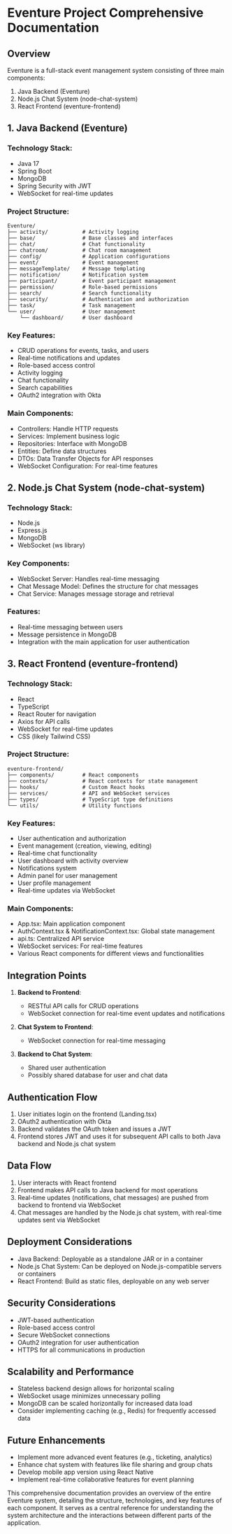 # Eventure Project Comprehensive Documentation

## Overview

Eventure is a full-stack event management system consisting of three main components:
1. Java Backend (Eventure)
2. Node.js Chat System (node-chat-system)
3. React Frontend (eventure-frontend)

## 1. Java Backend (Eventure)

### Technology Stack:
- Java 17
- Spring Boot
- MongoDB
- Spring Security with JWT
- WebSocket for real-time updates

### Project Structure:

```
Eventure/
├── activity/           # Activity logging
├── base/               # Base classes and interfaces
├── chat/               # Chat functionality
├── chatroom/           # Chat room management
├── config/             # Application configurations
├── event/              # Event management
├── messageTemplate/    # Message templating
├── notification/       # Notification system
├── participant/        # Event participant management
├── permission/         # Role-based permissions
├── search/             # Search functionality
├── security/           # Authentication and authorization
├── task/               # Task management
└── user/               # User management
    └── dashboard/      # User dashboard
```

### Key Features:
- CRUD operations for events, tasks, and users
- Real-time notifications and updates
- Role-based access control
- Activity logging
- Chat functionality
- Search capabilities
- OAuth2 integration with Okta

### Main Components:
- Controllers: Handle HTTP requests
- Services: Implement business logic
- Repositories: Interface with MongoDB
- Entities: Define data structures
- DTOs: Data Transfer Objects for API responses
- WebSocket Configuration: For real-time features

## 2. Node.js Chat System (node-chat-system)

### Technology Stack:
- Node.js
- Express.js
- MongoDB
- WebSocket (ws library)

### Key Components:
- WebSocket Server: Handles real-time messaging
- Chat Message Model: Defines the structure for chat messages
- Chat Service: Manages message storage and retrieval

### Features:
- Real-time messaging between users
- Message persistence in MongoDB
- Integration with the main application for user authentication

## 3. React Frontend (eventure-frontend)

### Technology Stack:
- React
- TypeScript
- React Router for navigation
- Axios for API calls
- WebSocket for real-time updates
- CSS (likely Tailwind CSS)

### Project Structure:

```
eventure-frontend/
├── components/         # React components
├── contexts/           # React contexts for state management
├── hooks/              # Custom React hooks
├── services/           # API and WebSocket services
├── types/              # TypeScript type definitions
└── utils/              # Utility functions
```

### Key Features:
- User authentication and authorization
- Event management (creation, viewing, editing)
- Real-time chat functionality
- User dashboard with activity overview
- Notifications system
- Admin panel for user management
- User profile management
- Real-time updates via WebSocket

### Main Components:
- App.tsx: Main application component
- AuthContext.tsx & NotificationContext.tsx: Global state management
- api.ts: Centralized API service
- WebSocket services: For real-time features
- Various React components for different views and functionalities

## Integration Points

1. **Backend to Frontend**: 
   - RESTful API calls for CRUD operations
   - WebSocket connection for real-time event updates and notifications

2. **Chat System to Frontend**:
   - WebSocket connection for real-time messaging

3. **Backend to Chat System**:
   - Shared user authentication
   - Possibly shared database for user and chat data

## Authentication Flow

1. User initiates login on the frontend (Landing.tsx)
2. OAuth2 authentication with Okta
3. Backend validates the OAuth token and issues a JWT
4. Frontend stores JWT and uses it for subsequent API calls to both Java backend and Node.js chat system

## Data Flow

1. User interacts with React frontend
2. Frontend makes API calls to Java backend for most operations
3. Real-time updates (notifications, chat messages) are pushed from backend to frontend via WebSocket
4. Chat messages are handled by the Node.js chat system, with real-time updates sent via WebSocket

## Deployment Considerations

- Java Backend: Deployable as a standalone JAR or in a container
- Node.js Chat System: Can be deployed on Node.js-compatible servers or containers
- React Frontend: Build as static files, deployable on any web server

## Security Considerations

- JWT-based authentication
- Role-based access control
- Secure WebSocket connections
- OAuth2 integration for user authentication
- HTTPS for all communications in production

## Scalability and Performance

- Stateless backend design allows for horizontal scaling
- WebSocket usage minimizes unnecessary polling
- MongoDB can be scaled horizontally for increased data load
- Consider implementing caching (e.g., Redis) for frequently accessed data

## Future Enhancements

- Implement more advanced event features (e.g., ticketing, analytics)
- Enhance chat system with features like file sharing and group chats
- Develop mobile app version using React Native
- Implement real-time collaborative features for event planning

This comprehensive documentation provides an overview of the entire Eventure system, detailing the structure, technologies, and key features of each component. It serves as a central reference for understanding the system architecture and the interactions between different parts of the application.